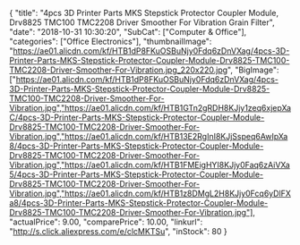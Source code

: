 {
	"title": "4pcs 3D Printer Parts MKS Stepstick Protector Coupler Module,  Drv8825 TMC100 TMC2208 Driver Smoother For Vibration Grain Filter",
	"date": "2018-10-31 10:30:20",
	"SubCat": ["Computer & Office"],
	"categories": ["Office Electronics"],
	"thumbnailImage": "https://ae01.alicdn.com/kf/HTB1dP8FKuOSBuNjy0Fdq6zDnVXag/4pcs-3D-Printer-Parts-MKS-Stepstick-Protector-Coupler-Module-Drv8825-TMC100-TMC2208-Driver-Smoother-For-Vibration.jpg_220x220.jpg",
	"BigImage": ["https://ae01.alicdn.com/kf/HTB1dP8FKuOSBuNjy0Fdq6zDnVXag/4pcs-3D-Printer-Parts-MKS-Stepstick-Protector-Coupler-Module-Drv8825-TMC100-TMC2208-Driver-Smoother-For-Vibration.jpg","https://ae01.alicdn.com/kf/HTB1GTn2gRDH8KJjy1zeq6xjepXaC/4pcs-3D-Printer-Parts-MKS-Stepstick-Protector-Coupler-Module-Drv8825-TMC100-TMC2208-Driver-Smoother-For-Vibration.jpg","https://ae01.alicdn.com/kf/HTB13E2RgInI8KJjSspeq6AwIpXa8/4pcs-3D-Printer-Parts-MKS-Stepstick-Protector-Coupler-Module-Drv8825-TMC100-TMC2208-Driver-Smoother-For-Vibration.jpg","https://ae01.alicdn.com/kf/HTB1FMEigHYI8KJjy0Faq6zAiVXa5/4pcs-3D-Printer-Parts-MKS-Stepstick-Protector-Coupler-Module-Drv8825-TMC100-TMC2208-Driver-Smoother-For-Vibration.jpg","https://ae01.alicdn.com/kf/HTB1z8DMgL2H8KJjy0Fcq6yDlFXa8/4pcs-3D-Printer-Parts-MKS-Stepstick-Protector-Coupler-Module-Drv8825-TMC100-TMC2208-Driver-Smoother-For-Vibration.jpg"],
	"actualPrice": 9.00,
	"comparePrice": 10.00,
	"linkurl": "http://s.click.aliexpress.com/e/clcMKTSu",
	"inStock": 80
}
